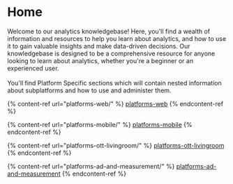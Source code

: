 # Home

Welcome to our analytics knowledgebase! Here, you'll find a wealth of information and resources to help you learn about analytics, and how to use it to gain valuable insights and make data-driven decisions. Our knowledgebase is designed to be a comprehensive resource for anyone looking to learn about analytics, whether you're a beginner or an experienced user.\
\
You'll find Platform Specific sections which will contain nested information about subplatforms and how to use and administer them.&#x20;

{% content-ref url="platforms-web/" %}
[platforms-web](platforms-web/)
{% endcontent-ref %}

{% content-ref url="platforms-mobile/" %}
[platforms-mobile](platforms-mobile/)
{% endcontent-ref %}

{% content-ref url="platforms-ott-livingroom/" %}
[platforms-ott-livingroom](platforms-ott-livingroom/)
{% endcontent-ref %}

{% content-ref url="platforms-ad-and-measurement/" %}
[platforms-ad-and-measurement](platforms-ad-and-measurement/)
{% endcontent-ref %}
